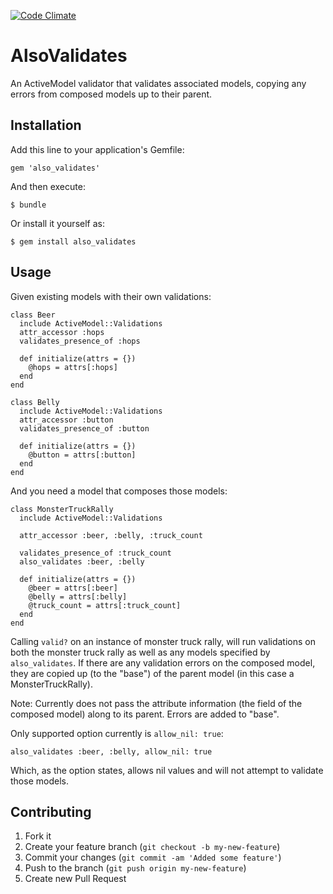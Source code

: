 [![Code Climate](https://codeclimate.com/github/noahd1/also_validates.png)](https://codeclimate.com/github/noahd1/also_validates)

# AlsoValidates

An ActiveModel validator that validates associated models, copying any errors from composed models up to their parent.

## Installation

Add this line to your application's Gemfile:

    gem 'also_validates'

And then execute:

    $ bundle

Or install it yourself as:

    $ gem install also_validates

## Usage

Given existing models with their own validations:

    class Beer
      include ActiveModel::Validations
      attr_accessor :hops
      validates_presence_of :hops

      def initialize(attrs = {})
        @hops = attrs[:hops]
      end
    end

    class Belly
      include ActiveModel::Validations
      attr_accessor :button
      validates_presence_of :button

      def initialize(attrs = {})
        @button = attrs[:button]
      end
    end

And you need a model that composes those models:

    class MonsterTruckRally
      include ActiveModel::Validations

      attr_accessor :beer, :belly, :truck_count

      validates_presence_of :truck_count
      also_validates :beer, :belly

      def initialize(attrs = {})
        @beer = attrs[:beer]
        @belly = attrs[:belly]
        @truck_count = attrs[:truck_count]
      end
    end

Calling `valid?` on an instance of monster truck rally, will run validations on both the monster truck rally as well as any models specified by `also_validates`. If there are any validation errors on the composed model, they are copied up (to the "base") of the parent model (in this case a MonsterTruckRally).

Note: Currently does not pass the attribute information (the field of the composed model) along to its parent. Errors are added to "base".

Only supported option currently is `allow_nil: true`:

    also_validates :beer, :belly, allow_nil: true

Which, as the option states, allows nil values and will not attempt to validate those models.

## Contributing

1. Fork it
2. Create your feature branch (`git checkout -b my-new-feature`)
3. Commit your changes (`git commit -am 'Added some feature'`)
4. Push to the branch (`git push origin my-new-feature`)
5. Create new Pull Request
